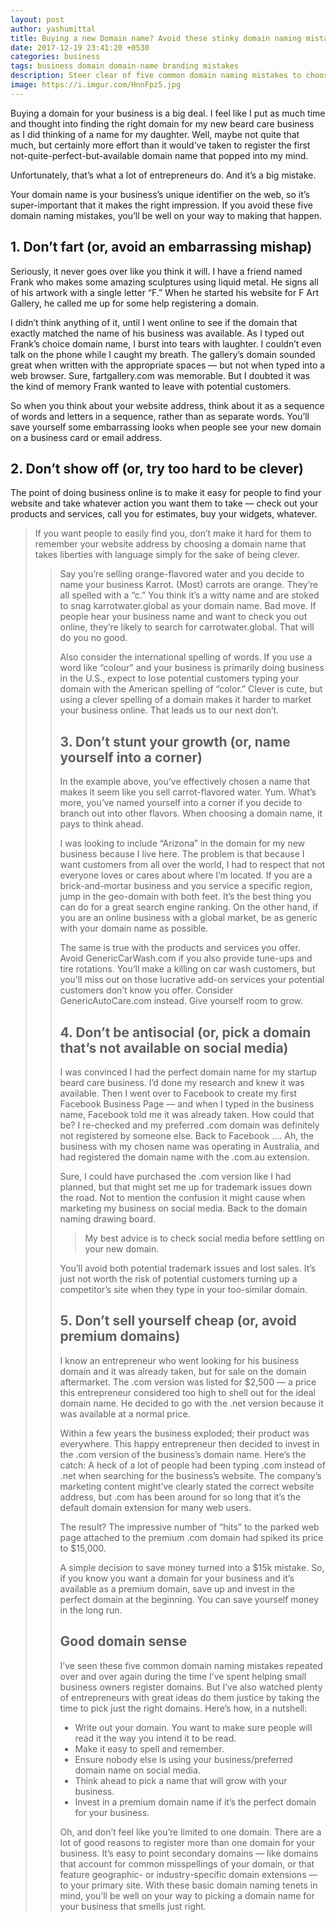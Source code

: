 ```yaml
---
layout: post
author: yashumittal
title: Buying a new Domain name? Avoid these stinky domain naming mistakes
date: 2017-12-19 23:41:20 +0530
categories: business
tags: business domain domain-name branding mistakes
description: Steer clear of five common domain naming mistakes to choose a website address for your business that does justice to your brand.
image: https://i.imgur.com/HnnFpz5.jpg
---
```


Buying a domain for your business is a big deal. I feel like I put as much time and thought into finding the right domain for my new beard care business as I did thinking of a name for my daughter. Well, maybe not quite that much, but certainly more effort than it would’ve taken to register the first not-quite-perfect-but-available domain name that popped into my mind.

Unfortunately, that’s what a lot of entrepreneurs do. And it’s a big mistake.

Your domain name is your business’s unique identifier on the web, so it’s super-important that it makes the right impression. If you avoid these five domain naming mistakes, you’ll be well on your way to making that happen.

## 1. Don’t fart (or, avoid an embarrassing mishap)

Seriously, it never goes over like you think it will. I have a friend named Frank who makes some amazing sculptures using liquid metal. He signs all of his artwork with a single letter “F.” When he started his website for F Art Gallery, he called me up for some help registering a domain.

I didn’t think anything of it, until I went online to see if the domain that exactly matched the name of his business was available. As I typed out Frank’s choice domain name, I burst into tears with laughter. I couldn’t even talk on the phone while I caught my breath. The gallery’s domain sounded great when written with the appropriate spaces — but not when typed into a web browser. Sure, fartgallery.com was memorable. But I doubted it was the kind of memory Frank wanted to leave with potential customers.

So when you think about your website address, think about it as a sequence of words and letters in a sequence, rather than as separate words. You’ll save yourself some embarrassing looks when people see your new domain on a business card or email address.

## 2. Don’t show off (or, try too hard to be clever)

The point of doing business online is to make it easy for people to find your website and take whatever action you want them to take — check out your products and services, call you for estimates, buy your widgets, whatever.

<blockquote>
If you want people to easily find you, don’t make it hard for them to remember your website address by choosing a domain name that takes liberties with language simply for the sake of being clever.
<blockquote>

Say you’re selling orange-flavored water and you decide to name your business Karrot. (Most) carrots are orange. They’re all spelled with a “c.” You think it’s a witty name and are stoked to snag karrotwater.global as your domain name. Bad move. If people hear your business name and want to check you out online, they’re likely to search for carrotwater.global. That will do you no good.

Also consider the international spelling of words. If you use a word like “colour” and your business is primarily doing business in the U.S., expect to lose potential customers typing your domain with the American spelling of “color.” Clever is cute, but using a clever spelling of a domain makes it harder to market your business online. That leads us to our next don’t.

## 3. Don’t stunt your growth (or, name yourself into a corner)

In the example above, you’ve effectively chosen a name that makes it seem like you sell carrot-flavored water. Yum. What’s more, you’ve named yourself into a corner if you decide to branch out into other flavors. When choosing a domain name, it pays to think ahead.

I was looking to include “Arizona” in the domain for my new business because I live here. The problem is that because I want customers from all over the world, I had to respect that not everyone loves or cares about where I’m located. If you are a brick-and-mortar business and you service a specific region, jump in the geo-domain with both feet. It’s the best thing you can do for a great search engine ranking. On the other hand, if you are an online business with a global market, be as generic with your domain name as possible.

The same is true with the products and services you offer. Avoid GenericCarWash.com if you also provide tune-ups and tire rotations. You’ll make a killing on car wash customers, but you’ll miss out on those lucrative add-on services your potential customers don’t know you offer. Consider GenericAutoCare.com instead. Give yourself room to grow.

## 4. Don’t be antisocial (or, pick a domain that’s not available on social media)

I was convinced I had the perfect domain name for my startup beard care business. I’d done my research and knew it was available. Then I went over to Facebook to create my first Facebook Business Page — and when I typed in the business name, Facebook told me it was already taken. How could that be? I re-checked and my preferred .com domain was definitely not registered by someone else. Back to Facebook …. Ah, the business with my chosen name was operating in Australia, and had registered the domain name with the .com.au extension.

Sure, I could have purchased the .com version like I had planned, but that might set me up for trademark issues down the road. Not to mention the confusion it might cause when marketing my business on social media. Back to the domain naming drawing board.

<blockquote>
My best advice is to check social media before settling on your new domain.
</blockquote>

You’ll avoid both potential trademark issues and lost sales. It’s just not worth the risk of potential customers turning up a competitor’s site when they type in your too-similar domain.

## 5. Don’t sell yourself cheap (or, avoid premium domains)

I know an entrepreneur who went looking for his business domain and it was already taken, but for sale on the domain aftermarket. The .com version was listed for $2,500 — a price this entrepreneur considered too high to shell out for the ideal domain name. He decided to go with the .net version because it was available at a normal price.

Within a few years the business exploded; their product was everywhere. This happy entrepreneur then decided to invest in the .com version of the business’s domain name. Here’s the catch: A heck of a lot of people had been typing .com instead of .net when searching for the business’s website. The company’s marketing content might’ve clearly stated the correct website address, but .com has been around for so long that it’s the default domain extension for many web users.

The result? The impressive number of “hits” to the parked web page attached to the premium .com domain had spiked its price to $15,000.

A simple decision to save money turned into a $15k mistake. So, if you know you want a domain for your business and it’s available as a premium domain, save up and invest in the perfect domain at the beginning. You can save yourself money in the long run.

## Good domain sense

I’ve seen these five common domain naming mistakes repeated over and over again during the time I’ve spent helping small business owners register domains. But I’ve also watched plenty of entrepreneurs with great ideas do them justice by taking the time to pick just the right domains. Here’s how, in a nutshell:

* Write out your domain. You want to make sure people will read it the way you intend it to be read.
* Make it easy to spell and remember.
* Ensure nobody else is using your business/preferred domain name on social media.
* Think ahead to pick a name that will grow with your business.
* Invest in a premium domain name if it’s the perfect domain for your business.

Oh, and don’t feel like you’re limited to one domain. There are a lot of good reasons to register more than one domain for your business. It’s easy to point secondary domains  — like domains that account for common misspellings of your domain, or that feature geographic- or industry-specific domain extensions — to your primary site. With these basic domain naming tenets in mind, you’ll be well on your way to picking a domain name for your business that smells just right.
